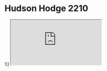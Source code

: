 # Hudson Hodge 2210

![] <iframe src="https://hhodge8.github.io/Hodges_Hudson_Art2210/Hodges_Hudson_Sep11/Sept15.html"></iframe>
